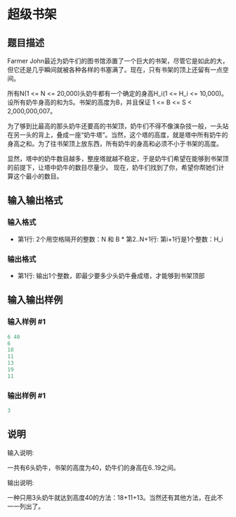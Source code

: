 # 超级书架

## 题目描述

Farmer John最近为奶牛们的图书馆添置了一个巨大的书架，尽管它是如此的大，但它还是几乎瞬间就被各种各样的书塞满了。现在，只有书架的顶上还留有一点空间。

所有N(1 <= N <= 20,000)头奶牛都有一个确定的身高H\_i(1 <= H\_i <= 10,000)。设所有奶牛身高的和为S。书架的高度为B，并且保证 1 <= B <= S < 2,000,000,007。

为了够到比最高的那头奶牛还要高的书架顶，奶牛们不得不像演杂技一般，一头站在另一头的背上，叠成一座“奶牛塔”。当然，这个塔的高度，就是塔中所有奶牛的身高之和。为了往书架顶上放东西，所有奶牛的身高和必须不小于书架的高度。

显然，塔中的奶牛数目越多，整座塔就越不稳定，于是奶牛们希望在能够到书架顶的前提下，让塔中奶牛的数目尽量少。 现在，奶牛们找到了你，希望你帮她们计算这个最小的数目。

## 输入输出格式

### 输入格式

* 第1行: 2个用空格隔开的整数：N 和 B \* 第2..N+1行: 第i+1行是1个整数：H\_i

### 输出格式

* 第1行: 输出1个整数，即最少要多少头奶牛叠成塔，才能够到书架顶部

## 输入输出样例

### 输入样例 #1

```cpp
6 40
6
18
11
13
19
11
```


### 输出样例 #1

```cpp
3
```


## 说明

输入说明:

一共有6头奶牛，书架的高度为40，奶牛们的身高在6..19之间。

输出说明:

一种只用3头奶牛就达到高度40的方法：18+11+13。当然还有其他方法，在此不一一列出了。

